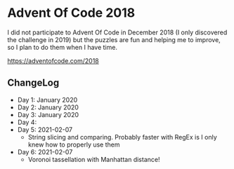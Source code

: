 # Advent Of Code 2018

I did not participate to Advent Of Code in December 2018 (I only discovered the challenge in 2019) but the puzzles are fun and helping me to improve, so I plan to do them when I have time.

https://adventofcode.com/2018

## ChangeLog

* Day 1: January 2020
* Day 2: January 2020
* Day 3: January 2020
* Day 4: 
* Day 5: 2021-02-07
    * String slicing and comparing. Probably faster with RegEx is I only knew how to properly use them
* Day 6: 2021-02-07
    * Voronoi tassellation with Manhattan distance!